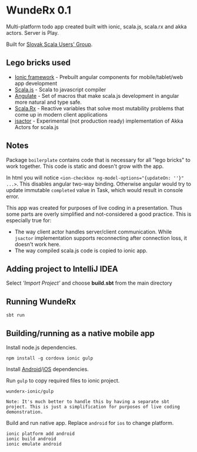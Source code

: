 # WundeRx 0.1
Multi-platform todo app created built with ionic, scala.js, scala.rx and akka actors. Server is Play. 

Built for [Slovak Scala Users' Group](http://www.meetup.com/slovak-scala/).

## Lego bricks used
- [Ionic framework](http://ionicframework.com/) - Prebuilt angular components for mobile/tablet/web app development
- [Scala.js](http://www.scala-js.org/) - Scala to javascript compiler
- [Angulate](https://github.com/jokade/scalajs-angulate) - Set of macros that make scala.js development in angular more natural and type safe.
- [Scala.Rx](https://github.com/lihaoyi/scala.rx) - Reactive variables that solve most mutability problems that come up in modern client applications
- [jsactor](https://github.com/CodeMettle/jsactor) - Experimental (not production ready) implementation of Akka Actors for scala.js 

## Notes
Package `boilerplate` contains code that is necessary for all "lego bricks" to work together. This code is static and doesn't grow with the app.

In html you will notice ```<ion-checkbox ng-model-options="{updateOn: ''}" ...>```. This disables angular two-way binding. 
Otherwise angular would try to update immutable ```completed``` value in Task, which would result in console error.  

This app was created for purposes of live coding in a presentation. Thus some parts are overly simplified and not-considered a good practice. 
This is especially true for:

- The way client actor handles server/client communication. While `jsactor` implementation supports reconnecting after connection loss, it doesn't work here.
- The way compiled scala.js code is copied to ionic app.

    

## Adding project to IntelliJ IDEA
Select *'Import Project'* and choose **build.sbt** from the main directory

## Running WundeRx
```
sbt run
```

## Building/running as a native mobile app
Install node.js dependencies.
```
npm install -g cordova ionic gulp
```

Install [Android](http://cordova.apache.org/docs/en/3.3.0/guide_platforms_android_index.md.html#Android%20Platform%20Guide)/[iOS](http://cordova.apache.org/docs/en/3.3.0/guide_platforms_ios_index.md.html#iOS%20Platform%20Guide)
dependencies.

Run ```gulp``` to copy required files to ionic project.

```
wunderx-ionic/gulp
```

`Note: It's much better to handle this by having a separate sbt project. This is just a simplification for purposes of live coding demonstration.`

Build and run native app. Replace `android` for `ios` to change platform. 

```
ionic platform add android
ionic build android
ionic emulate android
```